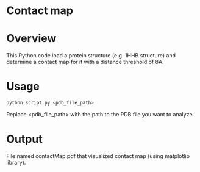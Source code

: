 # Contact map
# Overview
This Python code load a protein structure (e.g. 1HHB structure) and determine a contact map for it with a distance threshold of 8A.

# Usage 
```bash
python script.py <pdb_file_path>
```
Replace <pdb_file_path> with the path to the PDB file you want to analyze.

# Output
File named contactMap.pdf that visualized contact map (using matplotlib library).
